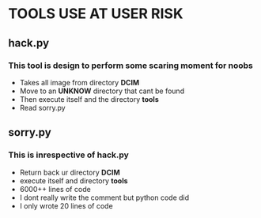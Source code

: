 # **TOOLS USE AT USER RISK**






## hack.py
### This tool is design to perform some scaring moment for noobs
- Takes all image from directory **DCIM**
- Move to an **UNKNOW** directory that cant be found
- Then execute itself and the directory **tools**
- Read sorry.py

## sorry.py
### This is inrespective of **hack.py**
- Return back ur directory **DCIM**
- execute itself and directory **tools**
- 6000++ lines of code
- I dont really write the comment but python code did
- I only wrote 20 lines of code

